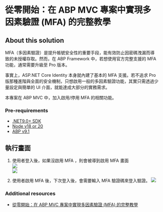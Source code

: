 # 從零開始：在 ABP MVC 專案中實現多因素驗證 (MFA) 的完整教學

## About this solution

MFA（多因素驗證）是提升帳號安全性的重要手段，能有效防止因密碼洩漏而導致的未授權存取。然而，在 ABP Framework 中，若想使用官方完整支援的 MFA 功能，通常需要升級至 Pro 版本。

事實上，ASP.NET Core Identity 本身就內建了基本的 MFA 支援。若不追求 Pro 版那種進階與全面的安全機制，只想啟用一般的多因素驗證功能，其實只需透過少量設定與簡單的 UI 介面，就能達成大部分的實務需求。

本專案在 ABP MVC 中，加入啟用/停用 MFA 的相關功能。

### Pre-requirements

- [.NET9.0+ SDK](https://dotnet.microsoft.com/download/dotnet)
- [Node v18 or 20](https://nodejs.org/en)
- [ABP v9.1](https://abp.io/)

## 執行畫面

1. 使用者登入後，如果沒啟用 MFA ，則會被導到啟用 MFA 畫面
   <br/>
   <img src="https://rainmakerho.github.io/2025/04/28/abp-framework-enable-mfa/07.png">
   <br/>
   <img src="https://rainmakerho.github.io/2025/04/28/abp-framework-enable-mfa/02.png">

2. 使用者啟用 MFA 後，下次登入後，會需要輸入 MFA 驗證碼來登入驗證。
   <img src="https://rainmakerho.github.io/2025/04/28/abp-framework-enable-mfa/06.png">

### Additional resources

- [從零開始：在 ABP MVC 專案中實現多因素驗證 (MFA) 的完整教學](https://rainmakerho.github.io/2025/04/28/abp-framework-enable-mfa/)
